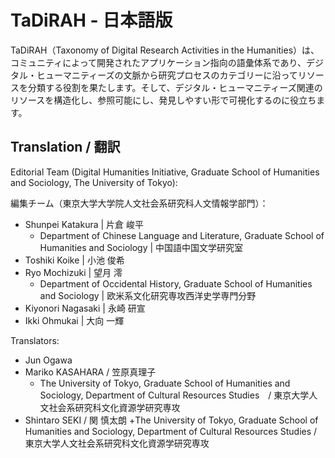 TaDiRAH - 日本語版 
==========================

TaDiRAH（Taxonomy of Digital Research Activities in the Humanities）は、コミュニティによって開発されたアプリケーション指向の語彙体系であり、デジタル・ヒューマニティーズの文脈から研究プロセスのカテゴリーに沿ってリソースを分類する役割を果たします。そして、デジタル・ヒューマニティーズ関連のリソースを構造化し、参照可能にし、発見しやすい形で可視化するのに役立ちます。

## Translation / 翻訳

Editorial Team (Digital Humanities Initiative, Graduate School of Humanities and Sociology, The University of Tokyo):

編集チーム（東京大学大学院人文社会系研究科人文情報学部門）：

+ Shunpei Katakura | 片倉 峻平
  + Department of Chinese Language and Literature, Graduate School of Humanities and Sociology | 中国語中国文学研究室
+ Toshiki Koike | 小池 俊希
+ Ryo Mochizuki | 望月 澪
  + Department of Occidental History, Graduate School of Humanities and Sociology | 欧米系文化研究専攻西洋史学専門分野
+ Kiyonori Nagasaki | 永崎 研宣
+ Ikki Ohmukai | 大向 一輝

Translators:

+ Jun Ogawa
+ Mariko KASAHARA / 笠原真理子
  + The University of Tokyo, Graduate School of Humanities and Sociology, Department of Cultural Resources Studies　/ 東京大学人文社会系研究科文化資源学研究専攻
+ Shintaro SEKI / 関 慎太朗
  +The University of Tokyo, Graduate School of Humanities and Sociology, Department of Cultural Resources Studies / 東京大学人文社会系研究科文化資源学研究専攻
